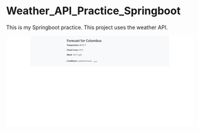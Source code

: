 # Weather_API_Practice_Springboot

This is my Springboot practice. This project uses the weather API.

<img src='https://github.com/DelvonRH/Weather_API_Practice_Springboot/blob/main/Screenshot%202022-07-24%20130750.png' title='Image Of Websitte' width='' alt='Image Of Website' />
